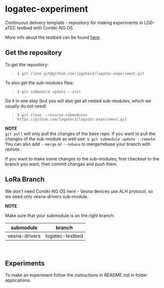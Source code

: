 # logatec-experiment

Continuous delivery template - repository for making experiments in LOG-aTEC testbed with Contiki-NG OS.

More info about the testbed can be found [here](http://log-a-tec.eu/ap-cradio.html#jsi-campus "Official web-site").

## Get the repository

To get the repository:
>```$ git clone git@github.com:logatec3/logatec-experiment.git```

To also get the sub-modules files:
>```$ git submodule update --init```

Do it in one step (but you will also get all nested sub-modules, which we usually do not need)
>```$ git clone --recurse-submodules https://github.com/logatec3/logatec-experiment.git```

**NOTE** \
`git pull` will only pull the changes of the base repo.
If you want to pull the changes of the sub-module as well use: ```$ git submodule update --remote```.
You can also add `--merge` or `--rebase` to merge/rebase your branch with remote.

If you want to make some changes to the sub-modules, first checkout to the branch you want, then commit changes and push them.

## LoRa Branch

We don't need Contiki-NG OS here - Vesna devices use ALH protocol, so we need only vesna-drivers sub-module.

**NOTE**

Make sure that your submodule is on the right branch:

| submodule | branch |
| :-------: | :----: |
| vesna-drivers | logatec-testbed | 

<br>

## Experiments

To make an experiment follow the instructions in *README.md* in folder applications.
